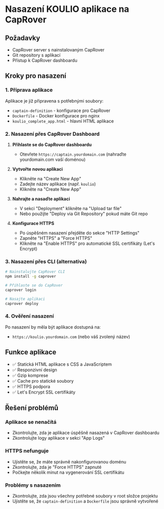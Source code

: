 # Nasazení KOULIO aplikace na CapRover

## Požadavky
- CapRover server s nainstalovaným CapRover
- Git repository s aplikací
- Přístup k CapRover dashboardu

## Kroky pro nasazení

### 1. Příprava aplikace
Aplikace je již připravena s potřebnými soubory:
- `captain-definition` - konfigurace pro CapRover
- `Dockerfile` - Docker konfigurace pro nginx
- `koulio_complete_app.html` - hlavní HTML aplikace

### 2. Nasazení přes CapRover Dashboard

1. **Přihlaste se do CapRover dashboardu**
   - Otevřete `https://captain.yourdomain.com` (nahraďte yourdomain.com vaší doménou)

2. **Vytvořte novou aplikaci**
   - Klikněte na "Create New App"
   - Zadejte název aplikace (např. `koulio`)
   - Klikněte na "Create New App"

3. **Nahrajte a nasaďte aplikaci**
   - V sekci "Deployment" klikněte na "Upload tar file"
   - Nebo použijte "Deploy via Git Repository" pokud máte Git repo

4. **Konfigurace HTTPS**
   - Po úspěšném nasazení přejděte do sekce "HTTP Settings"
   - Zapněte "HTTPS" a "Force HTTPS"
   - Klikněte na "Enable HTTPS" pro automatické SSL certifikáty (Let's Encrypt)

### 3. Nasazení přes CLI (alternativa)

```bash
# Nainstalujte CapRover CLI
npm install -g caprover

# Přihlaste se do CapRover
caprover login

# Nasajte aplikaci
caprover deploy
```

### 4. Ověření nasazení

Po nasazení by měla být aplikace dostupná na:
- `https://koulio.yourdomain.com` (nebo váš zvolený název)

## Funkce aplikace

- ✅ Statická HTML aplikace s CSS a JavaScriptem
- ✅ Responzivní design
- ✅ Gzip komprese
- ✅ Cache pro statické soubory
- ✅ HTTPS podpora
- ✅ Let's Encrypt SSL certifikáty

## Řešení problémů

### Aplikace se nenačítá
- Zkontrolujte, zda je aplikace úspěšně nasazená v CapRover dashboardu
- Zkontrolujte logy aplikace v sekci "App Logs"

### HTTPS nefunguje
- Ujistěte se, že máte správně nakonfigurovanou doménu
- Zkontrolujte, zda je "Force HTTPS" zapnuté
- Počkejte několik minut na vygenerování SSL certifikátu

### Problémy s nasazením
- Zkontrolujte, zda jsou všechny potřebné soubory v root složce projektu
- Ujistěte se, že `captain-definition` a `Dockerfile` jsou správně vytvořené
